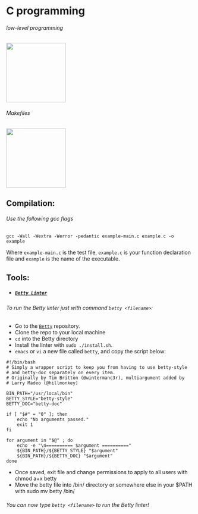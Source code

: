 # C programming

###### low-level programming

<img src="https://upload.wikimedia.org/wikipedia/commons/thumb/1/18/C_Programming_Language.svg/1200px-C_Programming_Language.svg.png" width ="160" height="auto"/>

###### Makefiles

<img src="https://interrupt.memfault.com/img/gnu-make-guidelines/gnu-make.png" width ="160" height="auto"/>

## Compilation:
###### Use the following gcc flags
```
gcc -Wall -Wextra -Werror -pedantic example-main.c example.c -o example
```
Where `example-main.c` is the test file, `example.c` is your function declaration file and `example` is the name of the executable.


## Tools:

- ##### [`Betty Linter`](https://github.com/holbertonschool/Betty/wiki)

###### To run the Betty linter just with command `betty <filename>`:
- Go to the [`Betty`](https://github.com/holbertonschool/Betty) repository.
- Clone the repo to your local machine
- `cd` into the Betty directory
- Install the linter with `sudo ./install.sh`.
- `emacs` or `vi`  a new file called `betty`, and copy the script below:
```
#!/bin/bash
# Simply a wrapper script to keep you from having to use betty-style
# and betty-doc separately on every item.
# Originally by Tim Britton (@wintermanc3r), multiargument added by
# Larry Madeo (@hillmonkey)

BIN_PATH="/usr/local/bin"
BETTY_STYLE="betty-style"
BETTY_DOC="betty-doc"

if [ "$#" = "0" ]; then
    echo "No arguments passed."
    exit 1
fi

for argument in "$@" ; do
    echo -e "\n========== $argument =========="
    ${BIN_PATH}/${BETTY_STYLE} "$argument"
    ${BIN_PATH}/${BETTY_DOC} "$argument"
done
```
- Once saved, exit file and change permissions to apply to all users with chmod a+x betty
- Move the betty file into /bin/ directory or somewhere else in your $PATH with sudo mv betty /bin/
###### You can now type `betty <filename>` to run the Betty linter!
